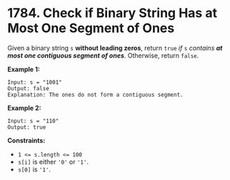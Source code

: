 # 1784. Check if Binary String Has at Most One Segment of Ones

Given a binary string `s` **without leading zeros**, return `true` *if* `s` *contains **at most one contiguous segment of ones***. Otherwise, return `false`.

 

**Example 1:**

```
Input: s = "1001"
Output: false
Explanation: The ones do not form a contiguous segment.
```

**Example 2:**

```
Input: s = "110"
Output: true
```

 

**Constraints:**

- `1 <= s.length <= 100`
- `s[i]` is either `'0'` or `'1'`.
- `s[0]` is `'1'`.

